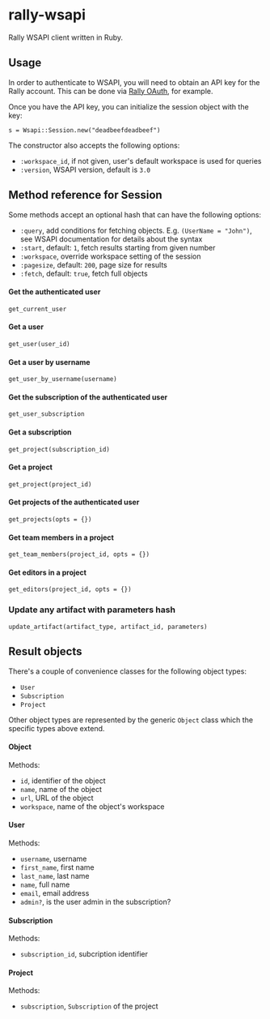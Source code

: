 # rally-wsapi

Rally WSAPI client written in Ruby.

## Usage

In order to authenticate to WSAPI, you will need to obtain an API key for the Rally account. This can be done via [Rally OAuth](https://github.com/RallySoftware/rally-oauth-examples), for example.

Once you have the API key, you can initialize the session object with the key:
```
s = Wsapi::Session.new("deadbeefdeadbeef")
```

The constructor also accepts the following options:
  * `:workspace_id`, if not given, user's default workspace is used for queries
  * `:version`, WSAPI version, default is `3.0`


## Method reference for Session

Some methods accept an optional hash that can have the following options:
 * `:query`, add conditions for fetching objects. E.g. `(UserName = "John")`, see WSAPI documentation for details about the syntax
 * `:start`, default: `1`, fetch results starting from given number
 * `:workspace`, override workspace setting of the session
 * `:pagesize`, default: `200`, page size for results
 * `:fetch`, default: `true`, fetch full objects

#### Get the authenticated user
```
get_current_user
```

#### Get a user
```
get_user(user_id)
```

#### Get a user by username
```
get_user_by_username(username)
```

#### Get the subscription of the authenticated user
```
get_user_subscription
```

#### Get a subscription
```
get_project(subscription_id)
```

#### Get a project
```
get_project(project_id)
```

#### Get projects of the authenticated user
```
get_projects(opts = {})
```

#### Get team members in a project
```
get_team_members(project_id, opts = {})
```

#### Get editors in a project
```
get_editors(project_id, opts = {})
```

### Update any artifact with parameters hash
```
update_artifact(artifact_type, artifact_id, parameters)
```

## Result objects

There's a couple of convenience classes for the following object types:

 * `User`
 * `Subscription`
 * `Project`

 Other object types are represented by the generic `Object` class which the specific types above extend.

#### Object

Methods:
  * `id`, identifier of the object
  * `name`, name of the object
  * `url`, URL of the object
  * `workspace`, name of the object's workspace


#### User

Methods:
  * `username`, username
  * `first_name`, first name
  * `last_name`, last name
  * `name`, full name
  * `email`, email address
  * `admin?`, is the user admin in the subscription?

#### Subscription

Methods:
  * `subscription_id`, subcription identifier

#### Project

Methods:
  * `subscription`, `Subscription` of the project

